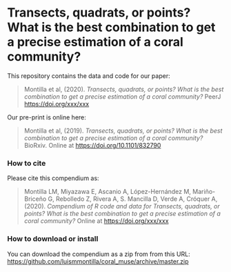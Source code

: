 # Transects, quadrats, or points? What is the best combination to get a precise estimation of a coral community?

This repository contains the data and code for our paper:

> Montilla et al, (2020). *Transects, quadrats, or points? What is the best combination to get a precise estimation of a coral community?* PeerJ
> <https://doi.org/xxx/xxx>

Our pre-print is online here:

> Montilla et al, (2019). *Transects, quadrats, or points? What is the best combination to get a precise estimation of a coral community?* BioRxiv. Online at
> <https://doi.org/10.1101/832790>

### How to cite

Please cite this compendium as:

> Montilla LM, Miyazawa E, Ascanio A, López-Hernández M, Mariño-Briceño G, Rebolledo Z, Rivera A, S. Mancilla D, Verde A, Cróquer A, (2020). *Compendium of R code and data for Transects, quadrats, or points? What is the best combination to get a precise estimation of a coral community?* Online at <https://doi.org/xxx/xxx>

### How to download or install

You can download the compendium as a zip from from this URL:
<https://github.com/luismmontilla/coral_muse/archive/master.zip>

